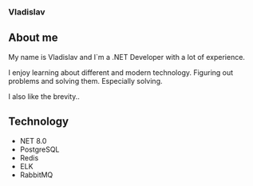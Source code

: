### Vladislav

## About me

My name is Vladislav and I`m a .NET Developer with a lot of experience. 

I enjoy learning about different and modern technology. Figuring out problems and solving them. Especially solving.

I also like the brevity..

## Technology

+ NET 8.0
+ PostgreSQL
+ Redis
+ ELK
+ RabbitMQ

##

